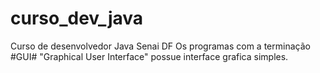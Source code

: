 # curso_dev_java
Curso de desenvolvedor Java Senai DF
Os programas com a terminação #GUI# "Graphical User Interface" possue interface grafica simples.
